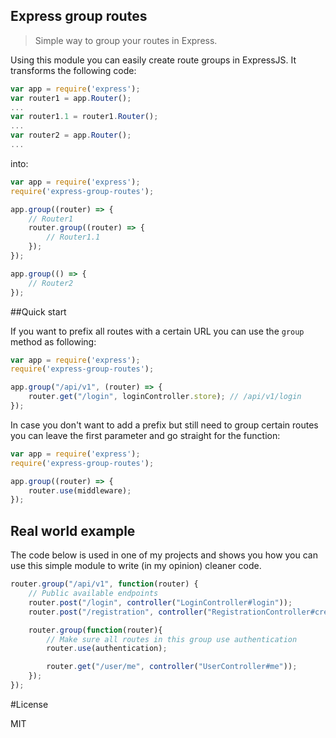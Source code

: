 Express group routes
--------------------

> Simple way to group your routes in Express.

Using this module you can easily create route groups in ExpressJS. It transforms the following code:

```javascript
var app = require('express');
var router1 = app.Router();
...
var router1.1 = router1.Router();
...
var router2 = app.Router();
...
```

into:

```javascript
var app = require('express');
require('express-group-routes');

app.group((router) => {
    // Router1
    router.group((router) => {
        // Router1.1
    });
});

app.group(() => {
    // Router2
});
```

##Quick start

If you want to prefix all routes with a certain URL you can use the `group` method as following: 

```javascript
var app = require('express');
require('express-group-routes');

app.group("/api/v1", (router) => {
    router.get("/login", loginController.store); // /api/v1/login 
});
```

In case you don't want to add a prefix but still need to group certain routes you can leave the first parameter and go straight for the function:

```javascript
var app = require('express');
require('express-group-routes');

app.group((router) => {
    router.use(middleware);
});
```

## Real world example

The code below is used in one of my projects and shows you how you can use this simple module to write (in my opinion) cleaner code.

```javascript
router.group("/api/v1", function(router) {
    // Public available endpoints
    router.post("/login", controller("LoginController#login"));
    router.post("/registration", controller("RegistrationController#create"));

    router.group(function(router){
        // Make sure all routes in this group use authentication
        router.use(authentication);

        router.get("/user/me", controller("UserController#me"));
    });
});
```

#License

MIT